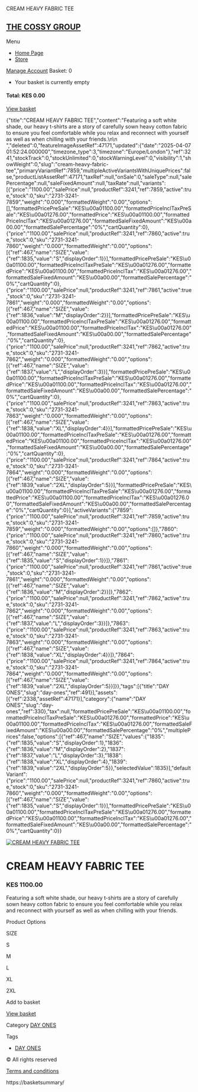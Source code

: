 CREAM HEAVY FABRIC TEE



[THE COSSY GROUP](/)
--------------------

Menu


* [Home Page](/)
* [Store](/store)

[Manage Account](https://customer-account.builder.hostafrica.com/business/144/login)
Basket: 0

* Your basket is currently empty

#### Total: KES 0.00

[View basket](/store/cart)

{"title":"CREAM HEAVY FABRIC TEE","content":"Featuring a soft white shade, our heavy t-shirts are a story of carefully sown heavy cotton fabric to ensure you feel comfortable while you relax and reconnect with yourself as well as when chilling with your friends.\n\n  
","deleted":0,"featureImageAssetRef":47171,"updated":{"date":"2025-04-07 01:52:24.000000","timezone\_type":3,"timezone":"Europe\/London"},"ref":3241,"stockTrack":0,"stockUnlimited":0,"stockWarningLevel":0,"visibility":1,"showWeight":0,"slug":"cream-heavy-fabric-tee","primaryVariantRef":7859,"multipleActiveVariantsWithUniquePrices":false,"productListAssetRef":47171,"taxRef":null,"onSale":0,"saleType":null,"salePercentage":null,"saleFixedAmount":null,"taxRate":null,"variants":[{"price":"1100.00","salePrice":null,"productRef":3241,"ref":7859,"active":true,"stock":0,"sku":"2731-3241-7859","weight":"0.000","formattedWeight":"0.00","options":[],"formattedPricePreSale":"KES\u00a01100.00","formattedPriceInclTaxPreSale":"KES\u00a01276.00","formattedPrice":"KES\u00a01100.00","formattedPriceInclTax":"KES\u00a01276.00","formattedSaleFixedAmount":"KES\u00a00.00","formattedSalePercentage":"0%","cartQuantity":0},{"price":"1100.00","salePrice":null,"productRef":3241,"ref":7860,"active":true,"stock":0,"sku":"2731-3241-7860","weight":"0.000","formattedWeight":"0.00","options":[{"ref":467,"name":"SIZE","value":{"ref":1835,"value":"S","displayOrder":1}}],"formattedPricePreSale":"KES\u00a01100.00","formattedPriceInclTaxPreSale":"KES\u00a01276.00","formattedPrice":"KES\u00a01100.00","formattedPriceInclTax":"KES\u00a01276.00","formattedSaleFixedAmount":"KES\u00a00.00","formattedSalePercentage":"0%","cartQuantity":0},{"price":"1100.00","salePrice":null,"productRef":3241,"ref":7861,"active":true,"stock":0,"sku":"2731-3241-7861","weight":"0.000","formattedWeight":"0.00","options":[{"ref":467,"name":"SIZE","value":{"ref":1836,"value":"M","displayOrder":2}}],"formattedPricePreSale":"KES\u00a01100.00","formattedPriceInclTaxPreSale":"KES\u00a01276.00","formattedPrice":"KES\u00a01100.00","formattedPriceInclTax":"KES\u00a01276.00","formattedSaleFixedAmount":"KES\u00a00.00","formattedSalePercentage":"0%","cartQuantity":0},{"price":"1100.00","salePrice":null,"productRef":3241,"ref":7862,"active":true,"stock":0,"sku":"2731-3241-7862","weight":"0.000","formattedWeight":"0.00","options":[{"ref":467,"name":"SIZE","value":{"ref":1837,"value":"L","displayOrder":3}}],"formattedPricePreSale":"KES\u00a01100.00","formattedPriceInclTaxPreSale":"KES\u00a01276.00","formattedPrice":"KES\u00a01100.00","formattedPriceInclTax":"KES\u00a01276.00","formattedSaleFixedAmount":"KES\u00a00.00","formattedSalePercentage":"0%","cartQuantity":0},{"price":"1100.00","salePrice":null,"productRef":3241,"ref":7863,"active":true,"stock":0,"sku":"2731-3241-7863","weight":"0.000","formattedWeight":"0.00","options":[{"ref":467,"name":"SIZE","value":{"ref":1838,"value":"XL","displayOrder":4}}],"formattedPricePreSale":"KES\u00a01100.00","formattedPriceInclTaxPreSale":"KES\u00a01276.00","formattedPrice":"KES\u00a01100.00","formattedPriceInclTax":"KES\u00a01276.00","formattedSaleFixedAmount":"KES\u00a00.00","formattedSalePercentage":"0%","cartQuantity":0},{"price":"1100.00","salePrice":null,"productRef":3241,"ref":7864,"active":true,"stock":0,"sku":"2731-3241-7864","weight":"0.000","formattedWeight":"0.00","options":[{"ref":467,"name":"SIZE","value":{"ref":1839,"value":"2XL","displayOrder":5}}],"formattedPricePreSale":"KES\u00a01100.00","formattedPriceInclTaxPreSale":"KES\u00a01276.00","formattedPrice":"KES\u00a01100.00","formattedPriceInclTax":"KES\u00a01276.00","formattedSaleFixedAmount":"KES\u00a00.00","formattedSalePercentage":"0%","cartQuantity":0}],"activeVariants":{"7859":{"price":"1100.00","salePrice":null,"productRef":3241,"ref":7859,"active":true,"stock":0,"sku":"2731-3241-7859","weight":"0.000","formattedWeight":"0.00","options":[]},"7860":{"price":"1100.00","salePrice":null,"productRef":3241,"ref":7860,"active":true,"stock":0,"sku":"2731-3241-7860","weight":"0.000","formattedWeight":"0.00","options":[{"ref":467,"name":"SIZE","value":{"ref":1835,"value":"S","displayOrder":1}}]},"7861":{"price":"1100.00","salePrice":null,"productRef":3241,"ref":7861,"active":true,"stock":0,"sku":"2731-3241-7861","weight":"0.000","formattedWeight":"0.00","options":[{"ref":467,"name":"SIZE","value":{"ref":1836,"value":"M","displayOrder":2}}]},"7862":{"price":"1100.00","salePrice":null,"productRef":3241,"ref":7862,"active":true,"stock":0,"sku":"2731-3241-7862","weight":"0.000","formattedWeight":"0.00","options":[{"ref":467,"name":"SIZE","value":{"ref":1837,"value":"L","displayOrder":3}}]},"7863":{"price":"1100.00","salePrice":null,"productRef":3241,"ref":7863,"active":true,"stock":0,"sku":"2731-3241-7863","weight":"0.000","formattedWeight":"0.00","options":[{"ref":467,"name":"SIZE","value":{"ref":1838,"value":"XL","displayOrder":4}}]},"7864":{"price":"1100.00","salePrice":null,"productRef":3241,"ref":7864,"active":true,"stock":0,"sku":"2731-3241-7864","weight":"0.000","formattedWeight":"0.00","options":[{"ref":467,"name":"SIZE","value":{"ref":1839,"value":"2XL","displayOrder":5}}]}},"tags":[{"title":"DAY ONES","slug":"day-ones","ref":491}],"assets":[{"ref":2338,"assetRef":47171}],"category":{"name":"DAY ONES","slug":"day-ones","ref":330},"tax":null,"formattedPricePreSale":"KES\u00a01100.00","formattedPriceInclTaxPreSale":"KES\u00a01276.00","formattedPrice":"KES\u00a01100.00","formattedPriceInclTax":"KES\u00a01276.00","formattedSaleFixedAmount":"KES\u00a00.00","formattedSalePercentage":"0%","multiplePrices":false,"options":[{"ref":467,"name":"SIZE","values":{"1835":{"ref":1835,"value":"S","displayOrder":1},"1836":{"ref":1836,"value":"M","displayOrder":2},"1837":{"ref":1837,"value":"L","displayOrder":3},"1838":{"ref":1838,"value":"XL","displayOrder":4},"1839":{"ref":1839,"value":"2XL","displayOrder":5}},"selectedValue":1835}],"defaultVariant":{"price":"1100.00","salePrice":null,"productRef":3241,"ref":7860,"active":true,"stock":0,"sku":"2731-3241-7860","weight":"0.000","formattedWeight":"0.00","options":[{"ref":467,"name":"SIZE","value":{"ref":1835,"value":"S","displayOrder":1}}],"formattedPricePreSale":"KES\u00a01100.00","formattedPriceInclTaxPreSale":"KES\u00a01276.00","formattedPrice":"KES\u00a01100.00","formattedPriceInclTax":"KES\u00a01276.00","formattedSaleFixedAmount":"KES\u00a00.00","formattedSalePercentage":"0%","cartQuantity":0}}

[![CREAM HEAVY FABRIC TEE](//files.saassa.gositebuilder.com/9b/71/9b7161e8-a2d1-4b08-8d6a-8944f30d64fa.png)](# "CREAM HEAVY FABRIC TEE")

CREAM HEAVY FABRIC TEE
======================

### KES 1100.00

Featuring a soft white shade, our heavy t-shirts are a story of carefully sown heavy cotton fabric to ensure you feel comfortable while you relax and reconnect with yourself as well as when chilling with your friends.

Product Options

SIZE

S

M

L

XL

2XL

Add to basket

[View basket](/store/cart)

Category [DAY ONES](/store?productlist-categories=day-ones)

Tags

* [DAY ONES](/store?productlist-tags=day-ones)

© All rights reserved

[Terms and conditions](/tcs-thecossygroupafrica)












https://basketsummary/